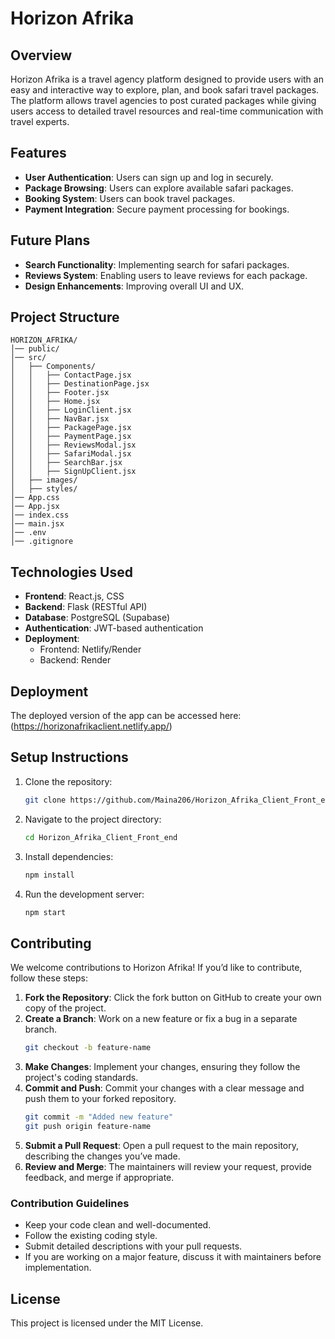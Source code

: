 # Horizon Afrika

## Overview

Horizon Afrika is a travel agency platform designed to provide users with an easy and interactive way to explore, plan, and book safari travel packages. The platform allows travel agencies to post curated packages while giving users access to detailed travel resources and real-time communication with travel experts.

## Features

- **User Authentication**: Users can sign up and log in securely.
- **Package Browsing**: Users can explore available safari packages.
- **Booking System**: Users can book travel packages.
- **Payment Integration**: Secure payment processing for bookings.

## Future Plans

- **Search Functionality**: Implementing search for safari packages.
- **Reviews System**: Enabling users to leave reviews for each package.
- **Design Enhancements**: Improving overall UI and UX.

## Project Structure

```
HORIZON_AFRIKA/
│── public/
│── src/
│   ├── Components/
│   │   ├── ContactPage.jsx
│   │   ├── DestinationPage.jsx
│   │   ├── Footer.jsx
│   │   ├── Home.jsx
│   │   ├── LoginClient.jsx
│   │   ├── NavBar.jsx
│   │   ├── PackagePage.jsx
│   │   ├── PaymentPage.jsx
│   │   ├── ReviewsModal.jsx
│   │   ├── SafariModal.jsx
│   │   ├── SearchBar.jsx
│   │   ├── SignUpClient.jsx
│   ├── images/
│   ├── styles/
│── App.css
│── App.jsx
│── index.css
│── main.jsx
│── .env
│── .gitignore
```

## Technologies Used

- **Frontend**: React.js, CSS
- **Backend**: Flask (RESTful API)
- **Database**: PostgreSQL (Supabase)
- **Authentication**: JWT-based authentication
- **Deployment**:
  - Frontend: Netlify/Render
  - Backend: Render

## Deployment

The deployed version of the app can be accessed here: (https://horizonafrikaclient.netlify.app/)

## Setup Instructions

1. Clone the repository:
   ```bash
   git clone https://github.com/Maina206/Horizon_Afrika_Client_Front_end
   ```
2. Navigate to the project directory:
   ```bash
   cd Horizon_Afrika_Client_Front_end
   ```
3. Install dependencies:
   ```bash
   npm install
   ```
4. Run the development server:
   ```bash
   npm start
   ```

## Contributing

We welcome contributions to Horizon Afrika! If you’d like to contribute, follow these steps:

1. **Fork the Repository**: Click the fork button on GitHub to create your own copy of the project.
2. **Create a Branch**: Work on a new feature or fix a bug in a separate branch.
   ```bash
   git checkout -b feature-name
   ```
3. **Make Changes**: Implement your changes, ensuring they follow the project's coding standards.
4. **Commit and Push**: Commit your changes with a clear message and push them to your forked repository.
   ```bash
   git commit -m "Added new feature"
   git push origin feature-name
   ```
5. **Submit a Pull Request**: Open a pull request to the main repository, describing the changes you’ve made.
6. **Review and Merge**: The maintainers will review your request, provide feedback, and merge if appropriate.

### Contribution Guidelines

- Keep your code clean and well-documented.
- Follow the existing coding style.
- Submit detailed descriptions with your pull requests.
- If you are working on a major feature, discuss it with maintainers before implementation.

## License

This project is licensed under the MIT License.

